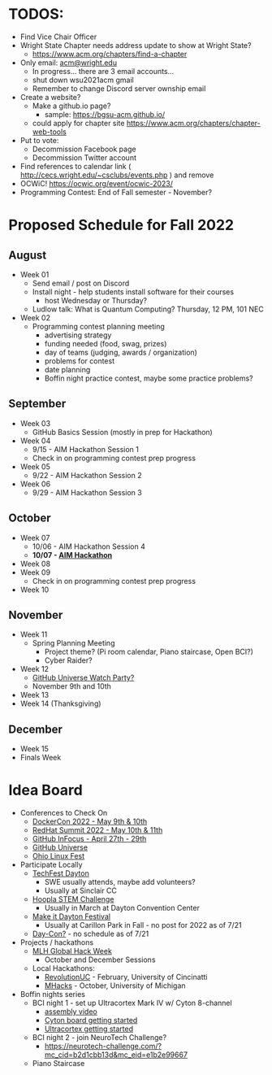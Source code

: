 # TODOS:

- Find Vice Chair Officer
- Wright State Chapter needs address update to show at Wright State?
    - https://www.acm.org/chapters/find-a-chapter
- Only email: acm@wright.edu
  - In progress... there are 3 email accounts...
  - shut down wsu2021acm gmail
  - Remember to change Discord server ownship email
- Create a website?
  - Make a github.io page?
    - sample: https://bgsu-acm.github.io/
  - could apply for chapter site https://www.acm.org/chapters/chapter-web-tools
- Put to vote: 
    - Decommission Facebook page
    - Decommission Twitter account
- Find references to calendar link ( http://cecs.wright.edu/~csclubs/events.php ) and remove
- OCWiC! https://ocwic.org/event/ocwic-2023/
- Programming Contest: End of Fall semester - November?

# Proposed Schedule for Fall 2022

## August
- Week 01 
  - Send email / post on Discord
  - Install night - help students install software for their courses
    - host Wednesday or Thursday?
  - Ludlow talk: What is Quantum Computing? Thursday, 12 PM, 101 NEC
- Week 02
  - Programming contest planning meeting
    - advertising strategy
    - funding needed (food, swag, prizes)
    - day of teams (judging, awards / organization)
    - problems for contest
    - date planning
    - Boffin night practice contest, maybe some practice problems?
 ## September
 - Week 03
    - GitHub Basics Session (mostly in prep for Hackathon)
 - Week 04
    - 9/15 - AIM Hackathon Session 1
    - Check in on programming contest prep progress
 - Week 05
    - 9/22 - AIM Hackathon Session 2
 - Week 06
    - 9/29 - AIM Hackathon Session 3
 ## October
 - Week 07
    - 10/06 - AIM Hackathon Session 4
    - **10/07 - [AIM Hackathon](https://www.aim-na.org/hackathon.html)**
 - Week 08
 - Week 09
    - Check in on programming contest prep progress
 - Week 10
 ## November
 - Week 11
    - Spring Planning Meeting
        - Project theme? (Pi room calendar, Piano staircase, Open BCI?)
        - Cyber Raider?
 - Week 12
    - [GitHub Universe Watch Party?](https://www.githubuniverse.com/)
    - November 9th and 10th
 - Week 13
 - Week 14 (Thanksgiving)
 ## December
 - Week 15
 - Finals Week
 
 # Idea Board

- Conferences to Check On
  - [DockerCon 2022 - May 9th & 10th](https://docker.events.cube365.net/dockercon/2022)
  - [RedHat Summit 2022 - May 10th & 11th](https://www.redhat.com/en/blog/save-date-red-hat-summit-2022)
  - [GitHub InFocus - April 27th - 29th](https://infocus.github.com/)
  - [GitHub Universe](https://githubuniverse.com/)
  - [Ohio Linux Fest](https://olfconference.org/)
- Participate Locally
  - [TechFest Dayton](https://www.techfestdayton.org/)
    - SWE usually attends, maybe add volunteers?
    - Usually at Sinclair CC
  - [Hoopla STEM Challenge](https://daytonhoopla.com/community/hoopla-stem-challenge/)
    - Usually in March at Dayton Convention Center
  - [Make it Dayton Festival](https://www.daytonhistory.org/events/special-events/make-it-dayton-festival/)
    - Usually at Carillon Park in Fall - no post for 2022 as of 7/21
  - [Day-Con?](https://day-con.org/) - no schedule as of 7/21
- Projects / hackathons
    - [MLH Global Hack Week](https://ghw.mlh.io/)
        - October and December Sessions
    - Local Hackathons:
        - [RevolutionUC](https://revolutionuc.com/) - February, University of Cincinatti
        - [MHacks](https://mhacks.org/) - October, University of Michigan
- Boffin nights series
    - BCI night 1 - set up Ultracortex Mark IV w/ Cyton 8-channel
      - [assembly video](https://www.youtube.com/watch?v=S87FV-Q59F8&ab_channel=OpenBCI%2CInc.)
      - [Cyton board getting started](https://docs.openbci.com/GettingStarted/Boards/CytonGS/)
      - [Ultracortex getting started](https://docs.openbci.com/AddOns/Headwear/MarkIV/)
    - BCI night 2 - join NeuroTech Challenge?
      - https://neurotech-challenge.com/?mc_cid=b2d1cbb13d&mc_eid=e1b2e99667 
    - Piano Staircase
